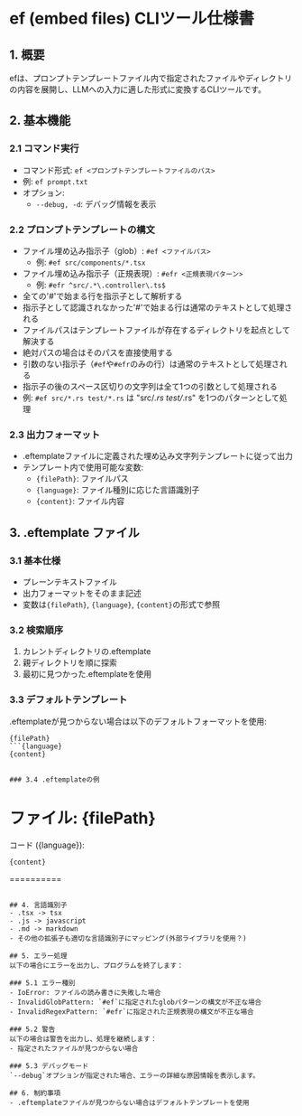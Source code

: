 # ef (embed files) CLIツール仕様書

## 1. 概要

efは、プロンプトテンプレートファイル内で指定されたファイルやディレクトリの内容を展開し、LLMへの入力に適した形式に変換するCLIツールです。

## 2. 基本機能

### 2.1 コマンド実行
- コマンド形式: `ef <プロンプトテンプレートファイルのパス>`
- 例: `ef prompt.txt`
- オプション:
  - `--debug, -d`: デバッグ情報を表示

### 2.2 プロンプトテンプレートの構文
- ファイル埋め込み指示子（glob）: `#ef <ファイルパス>`
  - 例: `#ef src/components/*.tsx`
- ファイル埋め込み指示子（正規表現）: `#efr <正規表現パターン>`
  - 例: `#efr ^src/.*\.controller\.ts$`
- 全ての'#'で始まる行を指示子として解析する
- 指示子として認識されなかった'#'で始まる行は通常のテキストとして処理される
- ファイルパスはテンプレートファイルが存在するディレクトリを起点として解決する
- 絶対パスの場合はそのパスを直接使用する
- 引数のない指示子（`#ef`や`#efr`のみの行）は通常のテキストとして処理される
- 指示子の後のスペース区切りの文字列は全て1つの引数として処理される
- 例: `#ef src/*.rs test/*.rs` は "src/*.rs test/*.rs" を1つのパターンとして処理

### 2.3 出力フォーマット
- .eftemplateファイルに定義された埋め込み文字列テンプレートに従って出力
- テンプレート内で使用可能な変数:
  - `{filePath}`: ファイルパス
  - `{language}`: ファイル種別に応じた言語識別子
  - `{content}`: ファイル内容

## 3. .eftemplate ファイル

### 3.1 基本仕様
- プレーンテキストファイル
- 出力フォーマットをそのまま記述
- 変数は`{filePath}`, `{language}`, `{content}`の形式で参照

### 3.2 検索順序
1. カレントディレクトリの.eftemplate
2. 親ディレクトリを順に探索
3. 最初に見つかった.eftemplateを使用

### 3.3 デフォルトテンプレート
.eftemplateが見つからない場合は以下のデフォルトフォーマットを使用:
```
{filePath}
```{language}
{content}
```
```

### 3.4 .eftemplateの例
```
ファイル: {filePath}
==========
コード ({language}):
```{language}
{content}
```
==========
```

## 4. 言語識別子
- .tsx -> tsx
- .js -> javascript
- .md -> markdown
- その他の拡張子も適切な言語識別子にマッピング(外部ライブラリを使用？)

## 5. エラー処理
以下の場合にエラーを出力し、プログラムを終了します：

### 5.1 エラー種別
- IoError: ファイルの読み書きに失敗した場合
- InvalidGlobPattern: `#ef`に指定されたglobパターンの構文が不正な場合
- InvalidRegexPattern: `#efr`に指定された正規表現の構文が不正な場合

### 5.2 警告
以下の場合は警告を出力し、処理を継続します：
- 指定されたファイルが見つからない場合

### 5.3 デバッグモード
`--debug`オプションが指定された場合、エラーの詳細な原因情報を表示します。

## 6. 制約事項
- .eftemplateファイルが見つからない場合はデフォルトテンプレートを使用
